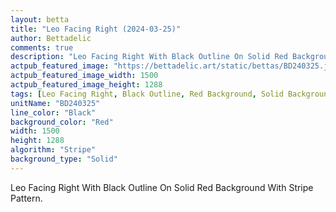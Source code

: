 ```yaml
---
layout: betta
title: "Leo Facing Right (2024-03-25)"
author: Bettadelic
comments: true
description: "Leo Facing Right With Black Outline On Solid Red Background With Stripe Pattern."
actpub_featured_image: "https://bettadelic.art/static/bettas/BD240325.jpg"
actpub_featured_image_width: 1500
actpub_featured_image_height: 1288
tags: [Leo Facing Right, Black Outline, Red Background, Solid Background Pattern, Stripe Pattern, March 2024]
unitName: "BD240325"
line_color: "Black"
background_color: "Red"
width: 1500
height: 1288
algorithm: "Stripe"
background_type: "Solid"
---
```


Leo Facing Right With Black Outline On Solid Red Background With Stripe Pattern.
